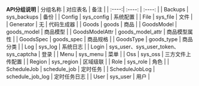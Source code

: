 **API分组说明** 
| 分组名称 | 对应表名 | 备注 |
| :----:| :----: | :----: |
| Backups | sys_backups | 备份 |
| Config | sys_config | 系统配置 |
| File | sys_file | 文件 |
| Generator | 无 | 代码生成器 |
| Goods | goods | 商品 |
| GoodsModel | goods_model | 商品模型 |
| GoodsModelAttr | goods_model_attr | 商品模型属性 |
| GoodsSpec | goods_spec | 商品规格 |
| GoodsType | goods_type | 商品分类 |
| Log | sys_log | 系统日志 |
| Login | sys_user、sys_user_token、sys_captcha | 登录 |
| Menu | sys_menu | 菜单 |
| Oss | sys_oss | 三方文件上传配置 |
| Region | sys_region | 区域级联 |
| Role | sys_role | 角色 |
| ScheduleJob | schedule_job | 定时任务 |
| ScheduleJobLog | schedule_job_log | 定时任务日志 |
| User | sys_user | 用户 |
